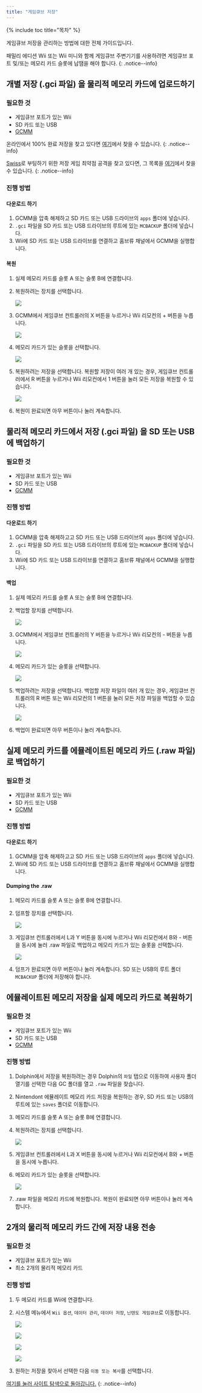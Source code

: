 ```yaml
---
title: "게임큐브 저장"
---
```


{% include toc title="목차" %}

게임큐브 저장을 관리하는 방법에 대한 전체 가이드입니다.

패밀리 에디션 Wii 또는 Wii 미니와 함께 게임큐브 주변기기를 사용하려면 게임큐브 포트 및/또는 메모리 카드 슬롯에 납땜을 해야 합니다.
{: .notice--info}

## 개별 저장 (.gci 파일) 을 물리적 메모리 카드에 업로드하기

### 필요한 것

* 게임큐브 포트가 있는 Wii
* SD 카드 또는 USB
* [GCMM](https://oscwii.org/library/app/gcmm)

온라인에서 100% 완료 저장을 찾고 있다면 [여기](https://gamefaqs.gamespot.com/)에서 찾을 수 있습니다.
{: .notice--info}

[Swiss](https://github.com/emukidid/swiss-gc/releases)로 부팅하기 위한 저장 게임 최약점 공격을 찾고 있다면, 그 목록을 [여기](https://www.gc-forever.com/wiki/index.php?title=Booting_homebrew#Game_Save_Exploits)에서 찾을 수 있습니다.
{: .notice--info}

### 진행 방법

#### 다운로드 하기

1. GCMM을 압축 해제하고 SD 카드 또는 USB 드라이브의 `apps` 폴더에 넣습니다.
1. `.gci` 파일을 SD 카드 또는 USB 드라이브의 루트에 있는 `MCBACKUP` 폴더에 넣습니다.
1. Wii에 SD 카드 또는 USB 드라이브를 연결하고 홈브류 채널에서 GCMM을 실행합니다.

#### 복원

1. 실제 메모리 카드를 슬롯 A 또는 슬롯 B에 연결합니다.
1. 복원하려는 장치를 선택합니다.

    ![](/images/homebrew/gcsaves/gcmm-select-device.jpg)

1. GCMM에서 게임큐브 컨트롤러의 X 버튼을 누르거나 Wii 리모컨의 + 버튼을 누릅니다.

    ![](/images/homebrew/gcsaves/gcmm-menu.jpg)

1. 메모리 카드가 있는 슬롯을 선택합니다.

    ![](/images/homebrew/gcsaves/gcmm-mem-select.jpg)

1. 복원하려는 저장을 선택합니다. 복원할 저장이 여러 개 있는 경우, 게임큐브 컨트롤러에서 R 버튼을 누르거나 Wii 리모컨에서 1 버튼을 눌러 모든 저장을 복원할 수 있습니다.

    ![](/images/homebrew/gcsaves/gcmm-select-save.jpg)

1. 복원이 완료되면 아무 버튼이나 눌러 계속합니다.

## 물리적 메모리 카드에서 저장 (.gci 파일) 을 SD 또는 USB에 백업하기

### 필요한 것

* 게임큐브 포트가 있는 Wii
* SD 카드 또는 USB
* [GCMM](https://oscwii.org/library/app/gcmm)

### 진행 방법

#### 다운로드 하기

1. GCMM을 압축 해제하고고 SD 카드 또는 USB 드라이브의 `apps` 폴더에 넣습니다.
1. `.gci` 파일을 SD 카드 또는 USB 드라이브의 루트에 있는 `MCBACKUP` 폴더에 넣습니다.
1. Wii에 SD 카드 또는 USB 드라이브를 연결하고 홈브류 채널에서 GCMM을 실행합니다.

#### 백업

1. 실제 메모리 카드를 슬롯 A 또는 슬롯 B에 연결합니다.
1. 백업할 장치를 선택합니다.

    ![](/images/homebrew/gcsaves/gcmm-select-device.jpg)

1. GCMM에서 게임큐브 컨트롤러의 Y 버튼을 누르거나 Wii 리모컨의 - 버튼을 누릅니다.

    ![](/images/homebrew/gcsaves/gcmm-menu.jpg)

1. 메모리 카드가 있는 슬롯을 선택합니다.

    ![](/images/homebrew/gcsaves/gcmm-mem-select.jpg)

1. 백업하려는 저장을 선택합니다. 백업할 저장 파일이 여러 개 있는 경우, 게임큐브 컨트롤러의 R 버튼 또는 Wii 리모컨의 1 버튼을 눌러 모든 저장 파일을 백업할 수 있습니다.

    ![](/images/homebrew/gcsaves/gcmm-select-save.jpg)

1. 백업이 완료되면 아무 버튼이나 눌러 계속합니다.

## 실제 메모리 카드를 에뮬레이트된 메모리 카드 (.raw 파일) 로 백업하기

### 필요한 것

* 게임큐브 포트가 있는 Wii
* SD 카드 또는 USB
* [GCMM](https://oscwii.org/library/app/gcmm)

### 진행 방법

#### 다운로드 하기

1. GCMM을 압축 해제하고고 SD 카드 또는 USB 드라이브의 `apps` 폴더에 넣습니다.
1. Wii에 SD 카드 또는 USB 드라이브를 연결하고 홈브류 채널에서 GCMM을 실행합니다.

#### Dumping the .raw

1. 메모리 카드를 슬롯 A 또는 슬롯 B에 연결합니다.
1. 덤프할 장치를 선택합니다.

    ![](/images/homebrew/gcsaves/gcmm-select-device.jpg)

1. 게임큐브 컨트롤러에서 L과 Y 버튼을 동시에 누르거나 Wii 리모컨에서 B와 - 버튼을 동시에 눌러 .raw 파일로 백업하고 메모리 카드가 있는 슬롯을 선택합니다.

    ![](/images/homebrew/gcsaves/gcmm-mem-select.jpg)

1. 덤프가 완료되면 아무 버튼이나 눌러 계속합니다. SD 또는 USB의 루트 폴더 `MCBACKUP` 폴더에 저장해야 합니다.

## 에뮬레이트된 메모리 저장을 실제 메모리 카드로 복원하기

### 필요한 것

* 게임큐브 포트가 있는 Wii
* SD 카드 또는 USB
* [GCMM](https://oscwii.org/library/app/gcmm)

### 진행 방법

1. Dolphin에서 저장을 복원하려는 경우 Dolphin의 `파일` 탭으로 이동하여 사용자 폴더 열기를 선택한 다음 GC 폴더를 열고 `.raw` 파일을 찾습니다.
1. Nintendont 에뮬레이트 메모리 카드 저장을 복원하는 경우, SD 카드 또는 USB의 루트에 있는 `saves` 폴더로 이동합니다.
1. 메모리 카드를 슬롯 A 또는 슬롯 B에 연결합니다.
1. 복원하려는 장치를 선택합니다.

    ![](/images/homebrew/gcsaves/gcmm-select-device.jpg)

1. 게임큐브 컨트롤러에서 L과 X 버튼을 동시에 누르거나 Wii 리모컨에서 B와 + 버튼을 동시에 누릅니다.
1. 메모리 카드가 있는 슬롯을 선택합니다.

    ![](/images/homebrew/gcsaves/gcmm-mem-select.jpg)

1. .raw 파일을 메모리 카드에 복원합니다. 복원이 완료되면 아무 버튼이나 눌러 계속합니다.

## 2개의 물리적 메모리 카드 간에 저장 내용 전송

### 필요한 것

* 게임큐브 포트가 있는 Wii
* 최소 2개의 물리적 메모리 카드

### 진행 방법

1. 두 메모리 카드를 Wii에 연결합니다.
1. 시스템 메뉴에서 `Wii 옵션`, `데이터 관리`, `데이터 저장`, `닌텐도 게임큐브`로 이동합니다.

    ![](/images/homebrew/gcsaves/sysmenu.jpg) <br>

    ![](/images/homebrew/gcsaves/settings.jpg) <br>

    ![](/images/homebrew/gcsaves/data-management.jpg) <br>

    ![](/images/homebrew/gcsaves/save-data.jpg)

1. 원하는 저장을 찾아서 선택한 다음 `이동 또는 복사`를 선택합니다.

[여기를 눌러 사이트 탐색으로 돌아갑니다.](site-navigation)
{: .notice--info}
